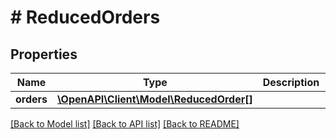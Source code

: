 # # ReducedOrders

## Properties

Name | Type | Description | Notes
------------ | ------------- | ------------- | -------------
**orders** | [**\OpenAPI\Client\Model\ReducedOrder[]**](ReducedOrder.md) |  |

[[Back to Model list]](../../README.md#models) [[Back to API list]](../../README.md#endpoints) [[Back to README]](../../README.md)
